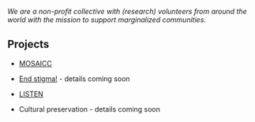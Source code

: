 *We are a non-profit collective with (research) volunteers from around the world with the mission to support marginalized communities.*

## Projects


- [MOSAICC](https://design4good.github.io/mosaicc/) 

- [End stigma!](https://design4good.github.io/end-stigma/)  - details coming soon

- [LISTEN](https://github.com/LISTEN-prototype/about)
 
- Cultural preservation - details coming soon

